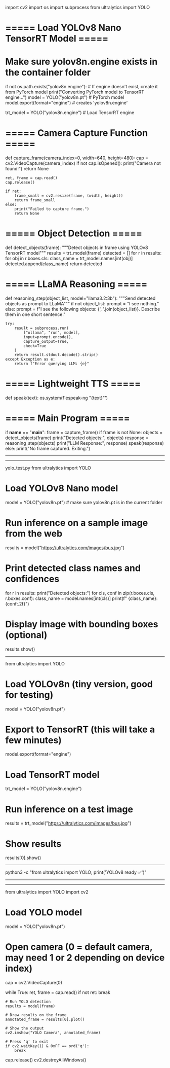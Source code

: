 import cv2
import os
import subprocess
from ultralytics import YOLO

# ===== Load YOLOv8 Nano TensorRT Model =====
# Make sure yolov8n.engine exists in the container folder
if not os.path.exists("yolov8n.engine"):
    # If engine doesn't exist, create it from PyTorch model
    print("Converting PyTorch model to TensorRT engine...")
    model = YOLO("yolov8n.pt")  # PyTorch model
    model.export(format="engine")  # creates 'yolov8n.engine'

trt_model = YOLO("yolov8n.engine")  # Load TensorRT engine

# ===== Camera Capture Function =====
def capture_frame(camera_index=0, width=640, height=480):
    cap = cv2.VideoCapture(camera_index)
    if not cap.isOpened():
        print("Camera not found!")
        return None

    ret, frame = cap.read()
    cap.release()

    if ret:
        frame_small = cv2.resize(frame, (width, height))
        return frame_small
    else:
        print("Failed to capture frame.")
        return None

# ===== Object Detection =====
def detect_objects(frame):
    """Detect objects in frame using YOLOv8 TensorRT model"""
    results = trt_model(frame)
    detected = []
    for r in results:
        for obj in r.boxes.cls:
            class_name = trt_model.names[int(obj)]
            detected.append(class_name)
    return detected

# ===== LLaMA Reasoning =====
def reasoning_step(object_list, model="llama3.2:3b"):
    """Send detected objects as prompt to LLaMA"""
    if not object_list:
        prompt = "I see nothing."
    else:
        prompt = f"I see the following objects: {', '.join(object_list)}. Describe them in one short sentence."

    try:
        result = subprocess.run(
            ["ollama", "run", model],
            input=prompt.encode(),
            capture_output=True,
            check=True
        )
        return result.stdout.decode().strip()
    except Exception as e:
        return f"Error querying LLM: {e}"

# ===== Lightweight TTS =====
def speak(text):
    os.system(f'espeak-ng "{text}"')

# ===== Main Program =====
if __name__ == "__main__":
    frame = capture_frame()
    if frame is not None:
        objects = detect_objects(frame)
        print("Detected objects:", objects)
        response = reasoning_step(objects)
        print("LLM Response:", response)
        speak(response)
    else:
        print("No frame captured. Exiting.")




___________
____________
yolo_test.py
from ultralytics import YOLO

# Load YOLOv8 Nano model
model = YOLO("yolov8n.pt")  # make sure yolov8n.pt is in the current folder

# Run inference on a sample image from the web
results = model("https://ultralytics.com/images/bus.jpg")

# Print detected class names and confidences
for r in results:
    print("Detected objects:")
    for cls, conf in zip(r.boxes.cls, r.boxes.conf):
        class_name = model.names[int(cls)]
        print(f"  {class_name}: {conf:.2f}")

# Display image with bounding boxes (optional)
results.show()

_______________________________________________

from ultralytics import YOLO

# Load YOLOv8n (tiny version, good for testing)
model = YOLO("yolov8n.pt")

# Export to TensorRT (this will take a few minutes)
model.export(format="engine")

# Load TensorRT model
trt_model = YOLO("yolov8n.engine")

# Run inference on a test image
results = trt_model("https://ultralytics.com/images/bus.jpg")

# Show results
results[0].show()

__________________________
python3 -c "from ultralytics import YOLO; print('YOLOv8 ready ✅')"
____________________________________________________________________________________________
_______________________________

from ultralytics import YOLO
import cv2

# Load YOLO model
model = YOLO("yolov8n.pt")

# Open camera (0 = default camera, may need 1 or 2 depending on device index)
cap = cv2.VideoCapture(0)

while True:
    ret, frame = cap.read()
    if not ret:
        break

    # Run YOLO detection
    results = model(frame)

    # Draw results on the frame
    annotated_frame = results[0].plot()

    # Show the output
    cv2.imshow("YOLO Camera", annotated_frame)

    # Press 'q' to exit
    if cv2.waitKey(1) & 0xFF == ord('q'):
        break

cap.release()
cv2.destroyAllWindows()

